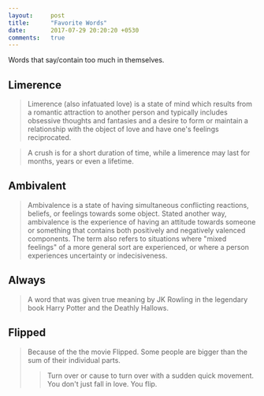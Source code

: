 ```yaml
---
layout:     post
title:      "Favorite Words"
date:       2017-07-29 20:20:20 +0530
comments:   true
---
```


Words that say/contain too much in themselves.

## Limerence
> Limerence (also infatuated love) is a state of mind which results from a romantic attraction to another person and typically includes obsessive thoughts and fantasies and a desire to form or maintain a relationship with the object of love and have one's feelings reciprocated.

> A crush is for a short duration of time, while a limerence may last for months, years or even a lifetime.

## Ambivalent
> Ambivalence is a state of having simultaneous conflicting reactions, beliefs, or feelings towards some object. Stated another way, ambivalence is the experience of having an attitude towards someone or something that contains both positively and negatively valenced components. The term also refers to situations where "mixed feelings" of a more general sort are experienced, or where a person experiences uncertainty or indecisiveness.

## Always
> A word that was given true meaning by JK Rowling in the legendary book Harry Potter and the Deathly Hallows.

## Flipped
> Because of the the movie Flipped. Some people are bigger than the sum of their individual parts.
>> Turn over or cause to turn over with a sudden quick movement. You don't just fall in love. You flip.
